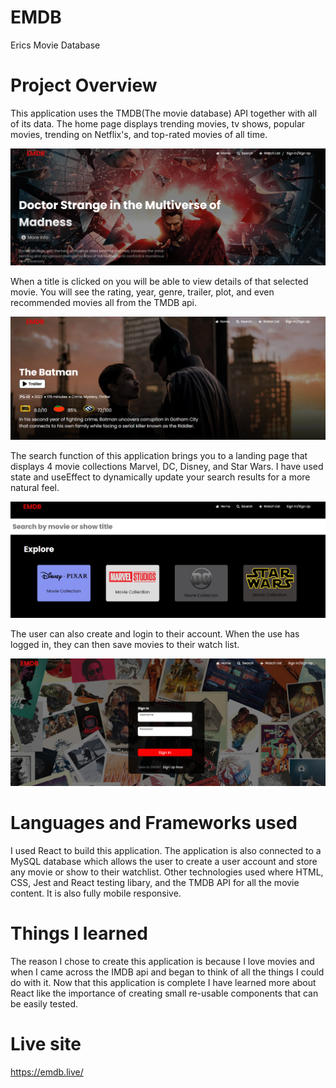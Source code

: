 # EMDB

Erics Movie Database

# Project Overview

This application uses the TMDB(The movie database) API together with all of its data. The home page displays trending movies, tv shows, popular movies, trending on Netflix's, and top-rated movies of all time.

![](/Images/Main.png)

When a title is clicked on you will be able to view details of that selected movie. You will see the rating, year, genre, trailer, plot, and even recommended movies all from the TMDB api.

![](/Images/index.png)

The search function of this application brings you to a landing page that displays 4 movie collections Marvel, DC, Disney, and Star Wars. I have used state and useEffect to dynamically update your search results for a more natural feel.

![](/Images/search.png)

The user can also create and login to their account. When the use has logged in, they can then save movies to their watch list. 

![](/Images/login.png)

# Languages and Frameworks used

I used React to build this application. The application is also connected to a MySQL database which allows the user to create a user account and store any movie or show to their watchlist. Other technologies used where HTML, CSS, Jest and React testing libary, and the TMDB API for all the movie content. It is also fully mobile responsive.

# Things I learned

The reason I chose to create this application is because I love movies and when I came across the IMDB api and began to think of all the things I could do with it. Now that this application is complete I have learned more about React like the importance of creating small re-usable components that can be easily tested.

# Live site
https://emdb.live/
